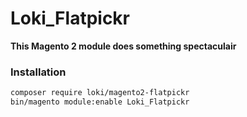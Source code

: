 # Loki_Flatpickr

**This Magento 2 module does something spectaculair**

### Installation
```bash
composer require loki/magento2-flatpickr
bin/magento module:enable Loki_Flatpickr
```
